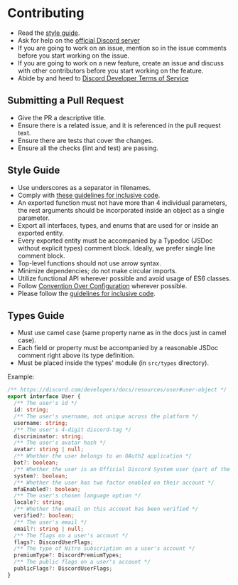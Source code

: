# Contributing

- Read the [style guide](#style-guide).
- Ask for help on the [official Discord server](https://discord.gg/5vBgXk3UcZ)
- If you are going to work on an issue, mention so in the issue comments before
  you start working on the issue.
- If you are going to work on a new feature, create an issue and discuss with
  other contributors before you start working on the feature.
- Abide by and heed to
  [Discord Developer Terms of Service](https://discord.com/developers/docs/legal)

## Submitting a Pull Request

- Give the PR a descriptive title.
- Ensure there is a related issue, and it is referenced in the pull request text.
- Ensure there are tests that cover the changes.
- Ensure all the checks (lint and test) are passing.

## Style Guide

- Use underscores as a separator in filenames.
- Comply with
  [these guidelines for inclusive code](https://chromium.googlesource.com/chromium/src/+/master/styleguide/inclusive_code.md).
- An exported function must not have more than 4 individual parameters, the rest
  arguments should be incorporated inside an object as a single parameter.
- Export all interfaces, types, and enums that are used for or inside an
  exported entity.
- Every exported entity must be accompanied by a Typedoc (JSDoc without explicit
  types) comment block. Ideally, we prefer single line comment block.
- Top-level functions should not use arrow syntax.
- Minimize dependencies; do not make circular imports.
- Utilize functional API wherever possible and avoid usage of ES6 classes.
- Follow
  [Convention Over Configuration](https://en.wikipedia.org/wiki/Convention_over_configuration)
  wherever possible.
- Please follow the
  [guidelines for inclusive code](https://chromium.googlesource.com/chromium/src/+/master/styleguide/inclusive_code.md).

## Types Guide

- Must use camel case (same property name as in the docs just in camel case).
- Each field or property must be accompanied by a reasonable JSDoc comment
  right above its type definition.
- Must be placed inside the types' module (in `src/types` directory).

Example:

```ts
/** https://discord.com/developers/docs/resources/user#user-object */
export interface User {
  /** The user's id */
  id: string;
  /** The user's username, not unique across the platform */
  username: string;
  /** The user's 4-digit discord-tag */
  discriminator: string;
  /** The user's avatar hash */
  avatar: string | null;
  /** Whether the user belongs to an OAuth2 application */
  bot?: boolean;
  /** Whether the user is an Official Discord System user (part of the urgent message system) */
  system?: boolean;
  /** Whether the user has two factor enabled on their account */
  mfaEnabled?: boolean;
  /** The user's chosen language option */
  locale?: string;
  /** Whether the email on this account has been verified */
  verified?: boolean;
  /** The user's email */
  email?: string | null;
  /** The flags on a user's account */
  flags?: DiscordUserFlags;
  /** The type of Nitro subscription on a user's account */
  premiumType?: DiscordPremiumTypes;
  /** The public flags on a user's account */
  publicFlags?: DiscordUserFlags;
}
```
